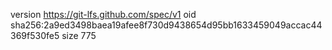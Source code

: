version https://git-lfs.github.com/spec/v1
oid sha256:2a9ed3498baea19afee8f730d9438654d95bb1633459049accac44369f530fe5
size 775
